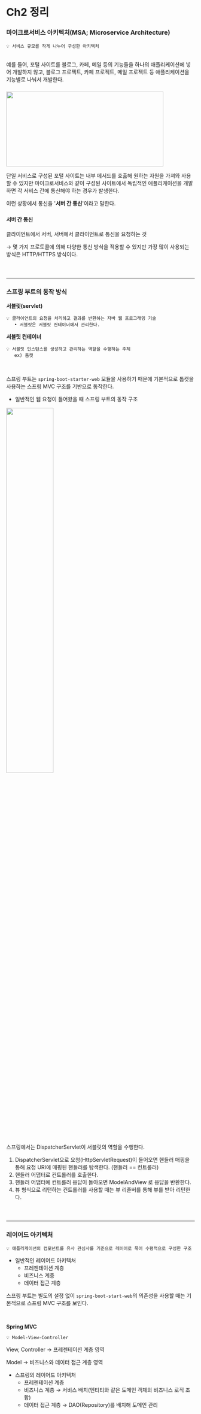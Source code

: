 # Ch2 정리
### 마이크로서비스 아키텍처(MSA; Microservice Architecture)
``` 
💡 서비스 규모를 작게 나누어 구성한 아키텍처 
```

<br>
예를 들어, 포털 사이트를 블로그, 카페, 메일 등의 기능들을 하나의 애플리케이션에 넣어 개발하지 않고, 블로그 프로젝트, 카페 프로젝트, 메일 프로젝트 등 애플리케이션을 기능별로 나눠서 개발한다.   

###

<img src="https://user-images.githubusercontent.com/72512101/209678344-37ef2304-d216-45ca-94b7-fd9ca0823399.png" width="420" height="200">

단일 서비스로 구성된 포털 사이트는 내부 메서드를 호춣해 원하는 자원을 가져와 사용할 수 있지만
마이크로서비스와 같이 구성된 사이트에서 독립적인 애플리케이션을 개발하면 각 서비스 간에 통신해야 하는 경우가 발생한다. 

이런 상황에서 통신을 '**서버 간 통신**'이라고 말한다.      

###

#### 서버 간 통신
클라이언트에서 서버, 서버에서 클라이언트로 통신을 요청하는 것

→ 몇 가지 프로토콜에 의해 다양한 통신 방식을 적용할 수 있지만 가장 많이 사용되는 방식은 HTTP/HTTPS 방식이다.

###

<br>

<hr>

### 스프링 부트의 동작 방식
**서블릿(servlet)** 
```
💡 클라이언트의 요청을 처리하고 결과를 반환하는 자바 웹 프로그래밍 기술
   • 서블릿은 서블릿 컨테이너에서 관리한다.
```

**서블릿 컨테이너** 
```
💡 서블릿 인스턴스를 생성하고 관리하는 역할을 수행하는 주체
   ex) 톰캣
```

<br>

스프링 부트는 ```spring-boot-starter-web``` 모듈을 사용하기 때문에 기본적으로 톰캣을 사용하는 스프링 MVC 구조를 기반으로 동작한다.

* 일반적인 웹 요청이 들어왔을 때 스프링 부트의 동작 구조
<img src="https://user-images.githubusercontent.com/72512101/209681716-7a1964a3-d60f-4533-9d91-33f1ea1ab3c8.png"  width="50%" height="50%">

<br>


스프링에서는 DispatcherServlet이 서블릿의 역할을 수행한다.
1. DispatcherServlet으로 요청(HttpServletRequest)이 들어오면 핸들러 매핑을 통해 요청 URI에 매핑된 핸들러를 탐색한다. (핸들러 == 컨트롤러)
2. 핸들러 어댑터로 컨트롤러를 호출한다.
3. 핸들러 어댑터에 컨트롤러 응답이 돌아오면 ModelAndView 로 응답을 반환한다.
4. 뷰 형식으로 리턴하는 컨트롤러를 사용할 때는 뷰 리졸버를 통해 뷰를 받아 리턴한다.


###

<br>

<hr>

### 레이어드 아키텍처

```
💡 애플리케이션의 컴포넌트를 유사 관심사를 기준으로 레이어로 묶어 수평적으로 구성한 구조
```

* 일반적인 레이어드 아키텍처
  * 프레젠테이션 계층
  * 비즈니스 계층
  * 데이터 접근 계층



스프링 부트는 별도의 설정 없이 ```spring-boot-start-web```의 의존성을 사용할 때는 기본적으로 스프링 MVC 구조를 보인다.

<br>

**Spring MVC**

```
💡 Model-View-Controller
```

View, Controller → 프레젠테이션 계층 영역

Model → 비즈니스와 데이터 접근 계층 영역

* 스프링의 레이어드 아키텍처
  * 프레젠테이션 계층
  * 비즈니스 계층 → 서비스 배치(엔티티와 같은 도메인 객체의 비즈니스 로직 조합)
  * 데이터 접근 계층 → DAO(Repository)를 배치해 도메인 관리


